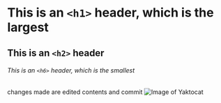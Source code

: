 # This is an `<h1>` header, which is the largest

## This is an `<h2>` header

###### This is an `<h6>` header, which is the smallest
changes made are edited contents and commit
![Image of Yaktocat](https://octodex.github.com/images/yaktocat.png)
